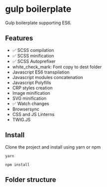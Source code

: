 # gulp boilerplate

Gulp boilerplate supporting ES6.

## Features
- :white_check_mark: SCSS compilation
- :white_check_mark: SCSS minification
- :white_check_mark: SCSS Autoprefixer
- white_check_mark: Font copy to dest folder
- Javascript ES6 transpilation
- Javascript modules concatenation
- Javascript Polyfills
- CRP styles creation
- Image minification
- SVG minification
- :white_check_mark: Watch changes
- Browsersync
- CSS and JS Linterns
- TWIG.JS

## Install

Clone the project and install using yarn or npm

```
yarn
```
```
npm install
```

## Folder structure
